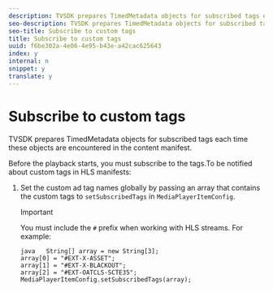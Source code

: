 ```yaml
---
description: TVSDK prepares TimedMetadata objects for subscribed tags each time these objects are encountered in the content manifest.
seo-description: TVSDK prepares TimedMetadata objects for subscribed tags each time these objects are encountered in the content manifest.
seo-title: Subscribe to custom tags
title: Subscribe to custom tags
uuid: f6be302a-4e06-4e95-b43e-a42cac625643
index: y
internal: n
snippet: y
translate: y
---
```


# Subscribe to custom tags

TVSDK prepares TimedMetadata objects for subscribed tags each time these objects are encountered in the content manifest.

Before the playback starts, you must subscribe to the tags.To be notified about custom tags in HLS manifests: 

1. Set the custom ad tag names globally by passing an array that contains the custom tags to `setSubscribedTags` in `MediaPlayerItemConfig`.


   >[!IMPORTANT]
   >
   >You must include the `#` prefix when working with HLS streams. 
   For example: 
   ```
   java   String[] array = new String[3]; 
   array[0] = "#EXT-X-ASSET"; 
   array[1] = "#EXT-X-BLACKOUT"; 
   array[2] = "#EXT-OATCLS-SCTE35"; 
   MediaPlayerItemConfig.setSubscribedTags(array);
   ```


